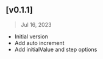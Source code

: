 ## [v0.1.1]

> Jul 16, 2023

- Initial version
- Add auto increment
- Add initialValue and step options
